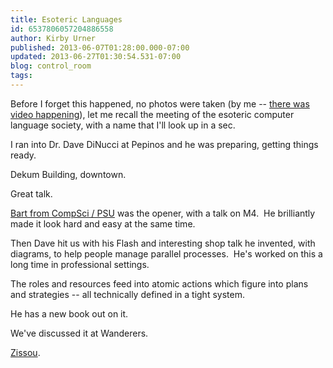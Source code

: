 ```yaml
---
title: Esoteric Languages
id: 6537806057204886558
author: Kirby Urner
published: 2013-06-07T01:28:00.000-07:00
updated: 2013-06-27T01:30:54.531-07:00
blog: control_room
tags: 
---
```


Before I forget this happened, no photos were taken (by me -- [there was video happening](http://youtu.be/OhBgsJKLGLc)), let me recall the meeting of the esoteric computer language society, with a name that I'll look up in a sec.

I ran into Dr. Dave DiNucci at Pepinos and he was preparing, getting things ready.

Dekum Building, downtown.

Great talk.

[Bart from CompSci / PSU](http://web.cecs.pdx.edu/~bart/) was the opener, with a talk on M4.  He brilliantly made it look hard and easy at the same time.

Then Dave hit us with his Flash and interesting shop talk he invented, with diagrams, to help people manage parallel processes.  He's worked on this a long time in professional settings.

The roles and resources feed into atomic actions which figure into plans and strategies -- all technically defined in a tight system.

He has a new book out on it.

We've discussed it at Wanderers.

[Zissou](http://calagator.org/events/1250464171).